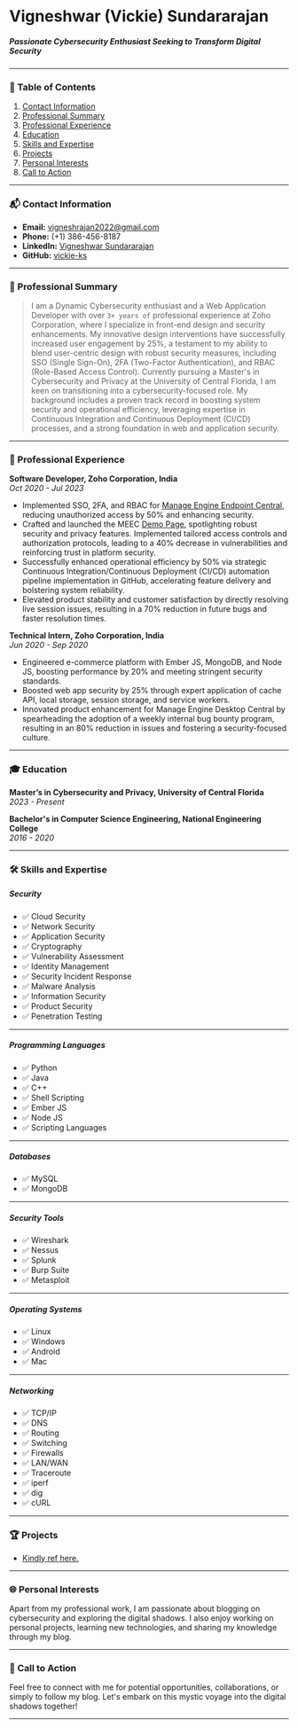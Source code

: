 # Vigneshwar (Vickie) Sundararajan

##### Passionate Cybersecurity Enthusiast Seeking to Transform Digital Security

---

### 📖 Table of Contents
1. [Contact Information](#-contact-information)
2. [Professional Summary](#-professional-summary)
3. [Professional Experience](#-professional-experience)
4. [Education](#-education)
5. [Skills and Expertise](#-skills-and-expertise)
6. [Projects](#-projects)
7. [Personal Interests](#-personal-interests)
8. [Call to Action](#-call-to-action)

---

<a id="-contact-information"></a>
### 📬 Contact Information

- **Email:** <a href="mailto:vigneshrajan2022@gmail.com" target="_blank">vigneshrajan2022@gmail.com</a>
- **Phone:** (+1) 386-456-8187
- **LinkedIn:** <a href="https://www.linkedin.com/in/vigneshwar-sundararajan-07a2a5185/" target="_blank">Vigneshwar Sundararajan</a>
- **GitHub:** <a href="https://github.com/vickie-ks" target="_blank">vickie-ks</a>

---

<a id="-professional-summary"></a>
### 📝 Professional Summary

> I am a Dynamic Cybersecurity enthusiast and a Web Application Developer with over <code>3+ years of</code> professional experience at Zoho Corporation, where I specialize in front-end design and security enhancements. My innovative design interventions have successfully increased user engagement by 25%, a testament to my ability to blend user-centric design with robust security measures, including SSO (Single Sign-On), 2FA (Two-Factor Authentication), and RBAC (Role-Based Access Control). Currently pursuing a Master's in Cybersecurity and Privacy at the University of Central Florida, I am keen on transitioning into a cybersecurity-focused role. My background includes a proven track record in boosting system security and operational efficiency, leveraging expertise in Continuous Integration and Continuous Deployment (CI/CD) processes, and a strong foundation in web and application security.

---

<a id="-professional-experience"></a>
### 💼 Professional Experience

**Software Developer, Zoho Corporation, India**  
*Oct 2020 - Jul 2023*

- Implemented SSO, 2FA, and RBAC for [Manage Engine Endpoint Central](https://www.manageengine.com/products/desktop-central/), reducing unauthorized access by 50% and enhancing security.
- Crafted and launched the MEEC [Demo Page](https://demo.endpointcentralplus.com/), spotlighting robust security and privacy features. Implemented tailored access controls and authorization protocols, leading to a 40% decrease in vulnerabilities and reinforcing trust in platform security.
- Successfully enhanced operational efficiency by 50% via strategic Continuous Integration/Continuous Deployment (CI/CD) automation pipeline implementation in GitHub, accelerating feature delivery and bolstering system reliability.
- Elevated product stability and customer satisfaction by directly resolving live session issues, resulting in a 70% reduction in future bugs and faster resolution times.


**Technical Intern, Zoho Corporation, India**  
*Jun 2020 - Sep 2020*

- Engineered e-commerce platform with Ember JS, MongoDB, and Node JS, boosting performance by 20% and meeting stringent security standards.
- Boosted web app security by 25% through expert application of cache API, local storage, session storage, and service workers.
- Innovated product enhancement for Manage Engine Desktop Central by spearheading the adoption of a weekly internal bug bounty program, resulting in an 80% reduction in issues and fostering a security-focused culture.

---

<a id="-education"></a>
### 🎓 Education

**Master’s in Cybersecurity and Privacy, University of Central Florida**  
*2023 - Present*

**Bachelor's in Computer Science Engineering, National Engineering College**  
*2016 - 2020*

---

<a id="-skills-and-expertise"></a>
### 🛠️ Skills and Expertise

##### Security
- ✅ Cloud Security
- ✅ Network Security
- ✅ Application Security
- ✅ Cryptography
- ✅ Vulnerability Assessment
- ✅ Identity Management
- ✅ Security Incident Response
- ✅ Malware Analysis
- ✅ Information Security
- ✅ Product Security
- ✅ Penetration Testing

---

##### Programming Languages
- ✅ Python
- ✅ Java
- ✅ C++
- ✅ Shell Scripting
- ✅ Ember JS
- ✅ Node JS
- ✅ Scripting Languages

---

##### Databases
- ✅ MySQL
- ✅ MongoDB

---

##### Security Tools
- ✅ Wireshark
- ✅ Nessus
- ✅ Splunk
- ✅ Burp Suite
- ✅ Metasploit

---

##### Operating Systems
- ✅ Linux
- ✅ Windows
- ✅ Android
- ✅ Mac

---

##### Networking
- ✅ TCP/IP
- ✅ DNS
- ✅ Routing
- ✅ Switching
- ✅ Firewalls
- ✅ LAN/WAN
- ✅ Traceroute
- ✅ iperf
- ✅ dig
- ✅ cURL


---

<a id="-projects"></a>
### 🏆 Projects

- [Kindly ref here.](#/about/my-projects)

---

<a id="-personal-interests"></a>
### 🌐 Personal Interests

Apart from my professional work, I am passionate about blogging on cybersecurity and exploring the digital shadows. I also enjoy working on personal projects, learning new technologies, and sharing my knowledge through my blog.

---

<a id="-call-to-action"></a>
### 🚀 Call to Action

Feel free to connect with me for potential opportunities, collaborations, or simply to follow my blog. Let's embark on this mystic voyage into the digital shadows together!

---